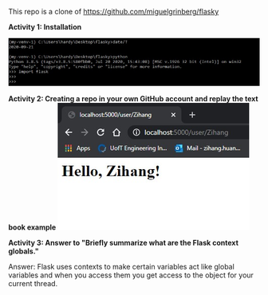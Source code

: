 This repo is a clone of https://github.com/miguelgrinberg/flasky

**Activity 1: Installation**

![alt text](https://github.com/ZihangH/ECE444-F2020-Lab2/blob/master/screenshot1.jpg)



**Activity 2: Creating a repo in your own GitHub account and replay the text book example**
![alt text](https://github.com/ZihangH/ECE444-F2020-Lab2/blob/master/screenshot2.jpg)

**Activity 3: Answer to "Briefly summarize what are the Flask context globals."**

Answer: Flask uses contexts to make certain variables act like global variables and when you access them you get access to the object for your current thread.
